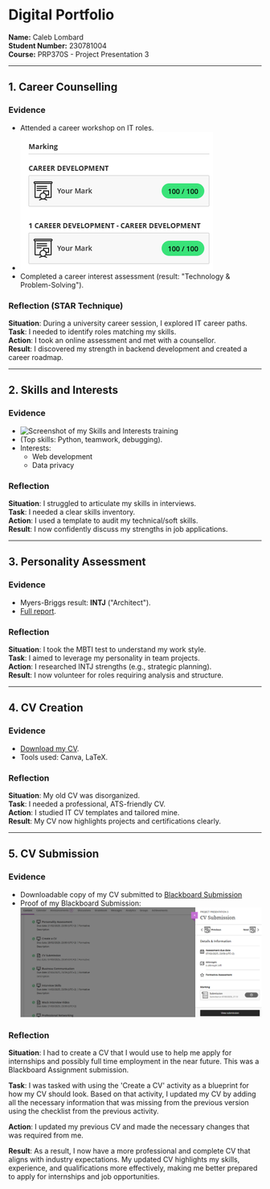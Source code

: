 # Digital Portfolio  
**Name:** Caleb Lombard  
**Student Number:** 230781004  
**Course:** PRP370S - Project Presentation 3 

---

## 1. Career Counselling  
### Evidence  
- Attended a career workshop on IT roles.
- ![Screenshot of my Career Development training](Career%20Development.png)
- Completed a career interest assessment (result: "Technology & Problem-Solving").  

### Reflection (STAR Technique)  
**Situation**: During a university career session, I explored IT career paths.  
**Task**: I needed to identify roles matching my skills.  
**Action**: I took an online assessment and met with a counsellor.  
**Result**: I discovered my strength in backend development and created a career roadmap.  

---

## 2. Skills and Interests  
### Evidence  
- ![Screenshot of my Skills and Interests training](Skills%20&%Interested.png)
- (Top skills: Python, teamwork, debugging).  
- Interests:  
  - Web development  
  - Data privacy  

### Reflection  
**Situation**: I struggled to articulate my skills in interviews.  
**Task**: I needed a clear skills inventory.  
**Action**: I used a template to audit my technical/soft skills.  
**Result**: I now confidently discuss my strengths in job applications.  

---

## 3. Personality Assessment  
### Evidence  
- Myers-Briggs result: **INTJ** ("Architect").  
- [Full report](mbti_results.pdf).  

### Reflection  
**Situation**: I took the MBTI test to understand my work style.  
**Task**: I aimed to leverage my personality in team projects.  
**Action**: I researched INTJ strengths (e.g., strategic planning).  
**Result**: I now volunteer for roles requiring analysis and structure.  

---

## 4. CV Creation  
### Evidence  
- [Download my CV](my_cv.pdf).  
- Tools used: Canva, LaTeX.  

### Reflection  
**Situation**: My old CV was disorganized.  
**Task**: I needed a professional, ATS-friendly CV.  
**Action**: I studied IT CV templates and tailored mine.  
**Result**: My CV now highlights projects and certifications clearly.  

---

## 5. CV Submission  
### Evidence  
- Downloadable copy of my CV submitted to [Blackboard Submission](https://github.com/CalebLombard/digital-portfolio/raw/main/CALEB_LOMBARD_CV_230781004.pdf)
- Proof of my Blackboard Submission:   ![Screenshot of my CV Submission on Blackboard](CV%20Submission.PNG)

### Reflection  
**Situation**: I had to create a CV that I would use to help me apply for internships and possibly full time employment in the near future. This was a Blackboard Assignment submission.  

**Task**: I was tasked with using the 'Create a CV' activity as a blueprint for how my CV should look. Based on that activity, I updated my CV by adding all the necessary information that was missing from the previous version using the checklist from the previous activity.

**Action**: I updated my previous CV and made the necessary changes that was required from me. 

**Result**: As a result, I now have a more professional and complete CV that aligns with industry expectations. My updated CV highlights my skills, experience, and qualifications more effectively, making me better prepared to apply for internships and job opportunities.
